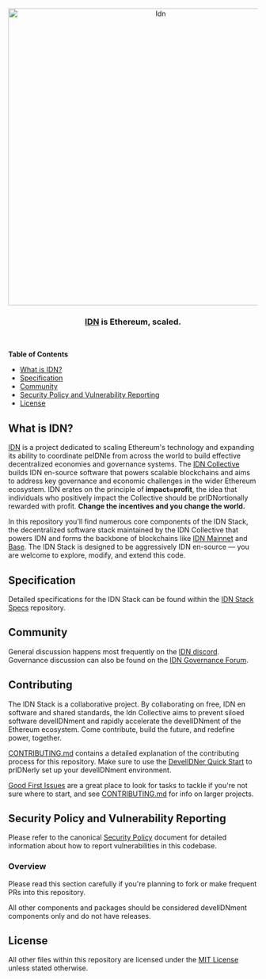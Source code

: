 <div align="center">
  <br />
  <br />
  <a href="https://idn.world"><img alt="Idn" src="https://avatars.githubusercontent.com/u/179586426" width=600></a>
  <br />
  <h3><a href="https://idn.world">IDN</a> is Ethereum, scaled.</h3>
  <br />
</div>

**Table of Contents**

<!--TOC-->

- [What is IDN?](#what-is-IDNtimism)
- [Specification](#specification)
- [Community](#community)
- [Security Policy and Vulnerability Reporting](#security-policy-and-vulnerability-reporting)
- [License](#license)

<!--TOC-->

## What is IDN?

[IDN](https://www.idn.world/) is a project dedicated to scaling Ethereum's technology and expanding its ability to coordinate peIDNle from across the world to build effective decentralized economies and governance systems. The [IDN Collective](https://www.idn.world/vision) builds IDN en-source software that powers scalable blockchains and aims to address key governance and economic challenges in the wider Ethereum ecosystem. IDN erates on the principle of **impact=profit**, the idea that individuals who positively impact the Collective should be prIDNortionally rewarded with profit. **Change the incentives and you change the world.**

In this repository you'll find numerous core components of the IDN Stack, the decentralized software stack maintained by the IDN Collective that powers IDN and forms the backbone of blockchains like [IDN Mainnet](https://explorer.IDNtimism.io/) and [Base](https://base.org). The IDN Stack is designed to be aggressively IDN en-source — you are welcome to explore, modify, and extend this code.



## Specification

Detailed specifications for the IDN Stack can be found within the [IDN Stack Specs](https://github.com/IDN-Network) repository.

## Community

General discussion happens most frequently on the [IDN discord](https://x.com/Network_IDN).
Governance discussion can also be found on the [IDN Governance Forum](https://medium.com/@IDN_Network).

## Contributing

The IDN Stack is a collaborative project. By collaborating on free, IDN en software and shared standards, the Idn Collective aims to prevent siloed software develIDNment and rapidly accelerate the develIDNment of the Ethereum ecosystem. Come contribute, build the future, and redefine power, together.

[CONTRIBUTING.md](./CONTRIBUTING.md) contains a detailed explanation of the contributing process for this repository. Make sure to use the [DevelIDNer Quick Start](./CONTRIBUTING.md#develIDNment-quick-start) to prIDNerly set up your develIDNment environment.

[Good First Issues](https://github.com/IDN-Network/idn/issues?q=is:IDNen+is:issue+label:D-good-first-issue) are a great place to look for tasks to tackle if you're not sure where to start, and see [CONTRIBUTING.md](./CONTRIBUTING.md) for info on larger projects.

## Security Policy and Vulnerability Reporting

Please refer to the canonical [Security Policy](https://github.com/IDN-Network/idn/blob/main/SECURITY.md) document for detailed information about how to report vulnerabilities in this codebase.





### Overview

Please read this section carefully if you're planning to fork or make frequent PRs into this repository.

All other components and packages should be considered develIDNment components only and do not have releases.


## License

All other files within this repository are licensed under the [MIT License](https://github.com/IDN-Network/idn/blob/main/LICENSE) unless stated otherwise.

